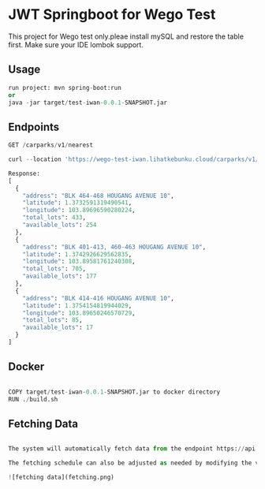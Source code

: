 # JWT Springboot for Wego Test
This project for Wego test only.pleae install mySQL and restore the table first.
Make sure your IDE lombok support.

## Usage

```python
run project: mvn spring-boot:run
or 
java -jar target/test-iwan-0.0.1-SNAPSHOT.jar
```

## Endpoints
```python
GET /carparks/v1/nearest

curl --location 'https://wego-test-iwan.lihatkebunku.cloud/carparks/v1/nearest?latitude=1.37326&longitude=103.897&page=1&per_page=10'

Response:
[
  {
    "address": "BLK 464-468 HOUGANG AVENUE 10",
    "latitude": 1.3732591319490541,
    "longitude": 103.89696590280224,
    "total_lots": 433,
    "available_lots": 254
  },
  {
    "address": "BLK 401-413, 460-463 HOUGANG AVENUE 10",
    "latitude": 1.3742926629562835,
    "longitude": 103.89581761240308,
    "total_lots": 705,
    "available_lots": 177
  },
  {
    "address": "BLK 414-416 HOUGANG AVENUE 10",
    "latitude": 1.3754154819944029,
    "longitude": 103.89650246570729,
    "total_lots": 85,
    "available_lots": 17
  }
]

```
## Docker

```python

COPY target/test-iwan-0.0.1-SNAPSHOT.jar to docker directory
RUN ./build.sh

```

## Fetching Data

```python

The system will automatically fetch data from the endpoint https://api.data.gov.sg/v1/transport/carpark-availability every 3 minutes. ]If you want to disable automatic fetching, set the value of ** carpark.api.canFetch ** to false.

The fetching schedule can also be adjusted as needed by modifying the value of ** carpark.cron **

![fetching data](fetching.png)

```
